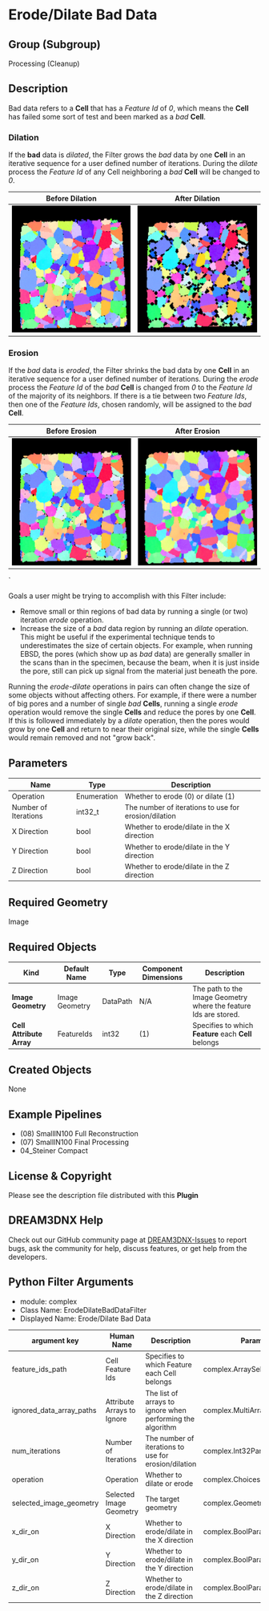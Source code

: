 # Erode/Dilate Bad Data

## Group (Subgroup)

Processing (Cleanup)

## Description

Bad data refers to a **Cell** that has a *Feature Id* of *0*, which means the **Cell** has failed some sort of test and
been marked as a *bad* **Cell**.

### Dilation

If the **bad** data is _dilated_, the Filter grows the *bad* data by one **Cell** in
an iterative sequence for a user defined number of iterations. During the *dilate* process the *Feature Id* of any
Cell neighboring a *bad* **Cell** will be changed to *0*.

| Before Dilation                      | After Dilation                       | 
|--------------------------------------|--------------------------------------|
| ![](Images/ErodeDilateBadData_1.png) | ![](Images/ErodeDilateBadData_2.png) |

### Erosion

If the *bad* data is _eroded_, the Filter shrinks the
bad data by one **Cell** in an iterative sequence for a user defined number of iterations. During the *erode* process
the *Feature Id* of the *bad* **Cell** is changed from *0* to the *Feature Id* of the majority of its neighbors. If
there is a tie between two _Feature Ids_, then one of the *Feature Ids*, chosen randomly, will be assigned to the *bad*
**Cell**.

| Before Erosion                       | After Erosion                        | 
|--------------------------------------|--------------------------------------|
| ![](Images/ErodeDilateBadData_1.png) | ![](Images/ErodeDilateBadData_3.png) |

`

Goals a user might be trying to accomplish with this Filter include:

- Remove small or thin regions of bad data by running a single (or two) iteration *erode* operation.
- Increase the size of a *bad* data region by running an *dilate* operation. This might be useful if the experimental
  technique tends to underestimates the size of certain objects. For example, when running EBSD, the pores (which show
  up as *bad* data) are generally smaller in the scans than in the specimen, because the beam, when it is just inside
  the pore, still can pick up signal from the material just beneath the pore.

Running the _erode-dilate_ operations in pairs can often change the size of some objects without affecting others. For
example, if there were a number of big pores and a number of single *bad* **Cells**, running a single *erode* operation
would remove the single **Cells** and reduce the pores by one **Cell**. If this is followed immediately by a _dilate_
operation, then the pores would grow by one **Cell** and return to near their original size, while the single **Cells**
would remain removed and not "grow back".

## Parameters

| Name                 | Type        | Description                                          |
|----------------------|-------------|------------------------------------------------------|
| Operation            | Enumeration | Whether to erode (0) or dilate (1)                   |
| Number of Iterations | int32_t     | The number of iterations to use for erosion/dilation |
| X Direction          | bool        | Whether to erode/dilate in the X direction           |
| Y Direction          | bool        | Whether to erode/dilate in the Y direction           |
| Z Direction          | bool        | Whether to erode/dilate in the Z direction           |

## Required Geometry

Image

## Required Objects

| Kind                     | Default Name   | Type     | Component Dimensions | Description                                                      |
|--------------------------|----------------|----------|----------------------|------------------------------------------------------------------|
| **Image Geometry**       | Image Geometry | DataPath | N/A                  | The path to the Image Geometry where the feature Ids are stored. |
| **Cell Attribute Array** | FeatureIds     | int32    | (1)                  | Specifies to which **Feature** each **Cell** belongs             |

## Created Objects

None

## Example Pipelines

+ (08) SmallIN100 Full Reconstruction
+ (07) SmallIN100 Final Processing
+ 04_Steiner Compact

## License & Copyright

Please see the description file distributed with this **Plugin**

## DREAM3DNX Help

Check out our GitHub community page at [DREAM3DNX-Issues](https://github.com/BlueQuartzSoftware/DREAM3DNX-Issues) to report bugs, ask the community for help, discuss features, or get help from the developers.

## Python Filter Arguments

+ module: complex
+ Class Name: ErodeDilateBadDataFilter
+ Displayed Name: Erode/Dilate Bad Data

| argument key | Human Name | Description | Parameter Type |
|--------------|------------|-------------|----------------|
| feature_ids_path | Cell Feature Ids | Specifies to which Feature each Cell belongs | complex.ArraySelectionParameter |
| ignored_data_array_paths | Attribute Arrays to Ignore | The list of arrays to ignore when performing the algorithm | complex.MultiArraySelectionParameter |
| num_iterations | Number of Iterations | The number of iterations to use for erosion/dilation | complex.Int32Parameter |
| operation | Operation | Whether to dilate or erode | complex.ChoicesParameter |
| selected_image_geometry | Selected Image Geometry | The target geometry | complex.GeometrySelectionParameter |
| x_dir_on | X Direction | Whether to erode/dilate in the X direction | complex.BoolParameter |
| y_dir_on | Y Direction | Whether to erode/dilate in the Y direction | complex.BoolParameter |
| z_dir_on | Z Direction | Whether to erode/dilate in the Z direction | complex.BoolParameter |

